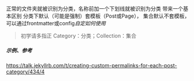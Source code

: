 正常的文件夹就被识别为分类，名称前加一个下划线就被识别为分类
带来一个基本区别
分类下默认（可能是强制）套模板（Post或Page），
集合默认不套模板，可以通过frontmatter或config*自定如何使用*

>初学请多指正
Category：分类；Collection：集合

##### 示例、参考
https://talk.jekyllrb.com/t/creating-custom-permalinks-for-each-post-category/434/4
